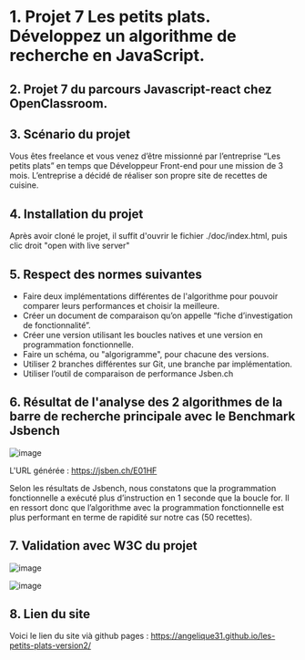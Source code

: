 # 1. Projet 7 Les petits plats.  Développez un algorithme de recherche en JavaScript.

## 2. Projet 7 du parcours Javascript-react chez OpenClassroom.

## 3. Scénario du projet 
Vous êtes freelance et vous venez d’être missionné par l’entreprise “Les petits plats” en temps que Développeur Front-end pour une mission de 3 mois. 
L’entreprise a décidé de réaliser son propre site de recettes de cuisine.

## 4. Installation du projet
Après avoir cloné le projet, il suffit d'ouvrir le fichier ./doc/index.html, puis clic droit "open with live server"

## 5. Respect des normes suivantes 
- Faire deux implémentations différentes de l'algorithme  pour pouvoir comparer leurs performances et choisir la meilleure.
- Créer un document de comparaison qu’on appelle “fiche d’investigation de fonctionnalité”.
- Créer une version utilisant les boucles natives  et une version en programmation fonctionnelle.
- Faire un schéma, ou "algorigramme", pour chacune des versions.
- Utiliser 2 branches différentes sur Git, une branche par implémentation.
- Utiliser l’outil de comparaison de performance Jsben.ch 

## 6. Résultat de l'analyse des 2 algorithmes de la barre de recherche principale avec le Benchmark Jsbench 
![image](https://user-images.githubusercontent.com/93211301/211055213-44601506-ba55-4d16-a3ad-76784b3db003.png)

L'URL générée : https://jsben.ch/E01HF

Selon les résultats de Jsbench, nous constatons que  la programmation fonctionnelle a exécuté plus d’instruction en 1 seconde que la boucle for. Il en ressort donc que l’algorithme avec la programmation fonctionnelle est plus performant en terme de rapidité sur notre cas (50 recettes).

## 7. Validation avec W3C du projet
![image](https://user-images.githubusercontent.com/93211301/210443003-9fc16f37-2ea4-4e71-b8d8-34ed4a0d92a9.png)

![image](https://user-images.githubusercontent.com/93211301/210443283-572230c1-10f6-4c73-8460-0bc32e6c8aa1.png)

## 8. Lien du site 
Voici le lien du site vià github pages : https://angelique31.github.io/les-petits-plats-version2/